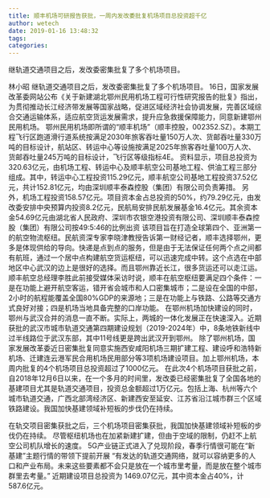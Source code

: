 ```yaml
---
title: 顺丰机场可研报告获批，一周内发改委批复机场项目总投资超千亿
author: wetech
date: 2019-01-16 13:48:32
tags: 
categories: 
---
```

继轨道交通项目之后，发改委密集批复了多个机场项目。
<!-- more -->
林小昭
继轨道交通项目之后，发改委密集批复了多个机场项目。
16日，国家发展改革委网站公布《关于新建湖北鄂州民用机场工程可行性研究报告的批复》指出，为贯彻推动长江经济带发展等国家战略，促进区域经济社会协调发展，完善区域综合交通运输体系，适应航空货运发展需求，提升应急救援保障能力，同意新建鄂州民用机场。
鄂州民用机场即所谓的“顺丰机场”（顺丰控股，002352.SZ）。本期工程飞行区跑道滑行道系统按满足2030年旅客吞吐量150万人次、货邮吞吐量330万吨的目标设计，航站区、转运中心等设施按满足2025年旅客吞吐量100万人次、货邮吞吐量245万吨的目标设计，飞行区等级指标4E。
资料显示，项目总投资为320.63亿元，由机场工程、转运中心及顺丰航空公司基地工程、供油工程三部分组成。其中，转运中心工程投资115.29亿元，顺丰航空公司基地工程投资37.52亿元，共计152.81亿元，均由深圳顺丰泰森控股（集团）有限公司负责筹措。
另外，机场工程投资158.57亿元。项目资本金占总投资的50%，约79.29亿元，由发改委安排中央预算内投资8.2亿元，民航局安排民航发展基金16.4亿元。其余资本金54.69亿元由湖北省人民政府、深圳市农银空港投资有限公司、深圳顺丰泰森控股（集团）有限公司按49:5:46的比例出资
该项目旨在打造全球第四个、亚洲第一的航空物流枢纽。民航资深专家李晓津教授告诉第一财经记者，顺丰选择鄂州，更多是体现供给的导向。快递是点到点的服务，但是由于无法保证任何两个点之间都有航班，通过一个居中点构建航空货运枢纽，可以迅速完成中转。这个点选在中部地区中心武汉的边上是很好的选择。而且鄂州靠近长江，很多货运还可以走江运。
顺丰航空总经理李胜此前接受媒体采访时说，顺丰在航空枢纽要满足四个条件：一是在功能上避开航空客运，错开省会城市和人口密集城市；二是设在全国的中部，2小时的航程能覆盖全国80%GDP的来源地；三是在功能上与铁路、公路等交通方式良好对接；四是机场当地具备完整的口岸功能。
在鄂州机场加快建设的同时，鄂州与武汉合并的消息一直不断。实际上，两城的一体化发展正在快速深入。近期获批的武汉市城市轨道交通第四期建设规划（2019-2024年）中，8条地铁新线中过半线路位于武汉东部，其中11号线更是跨出武汉开到鄂州。
除了鄂州机场，国家发展改革委近日密集批复同意实施西安咸阳机场三期扩建工程、建设呼和浩特新机场、迁建连云港军民合用机场民用部分等3项机场建设项目。加上鄂州机场，本周内批复的4个机场项目总投资超过了1000亿元。
在此次4个机场项目获批之前，自2018年12月6日以来，在一个多月的时间里，发改委已经密集批复了全国各地的基建项目尤其是轨道交通项目，投资总金额超过1万亿元。包括上海、杭州等六个城市轨道交通，广西北部湾经济区、新建西安至延安、江苏省沿江城市群三个区域铁路建设。我国加快基建领域补短板的步伐仍在持续。
 
 
在轨交项目密集获批之后，三个机场项目密集获批，我国加快基建领域补短板的步伐仍在持续。
尽管枢纽机场也在加紧新建扩建，但由于空域的限制，仍赶不上航空公司机队增长的速度。
5G产业链正式进入了兑现阶段，春季行情很可能在“新基建”主题行情的带领下提前开展 
“有发达的轨道交通网络，就可以容纳更多的人口和产业布局。未来这些要素都不会只是放在一个城市里考量，而是放在整个城市群里去考量。”
近期建设项目总投资为 1469.07亿元，其中资本金占40%，计587.6亿元。
